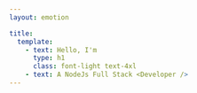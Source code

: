 ```yaml
---
layout: emotion

title:
  template:
    - text: Hello, I'm
      type: h1
      class: font-light text-4xl
    - text: A NodeJs Full Stack <Developer />
---
```

